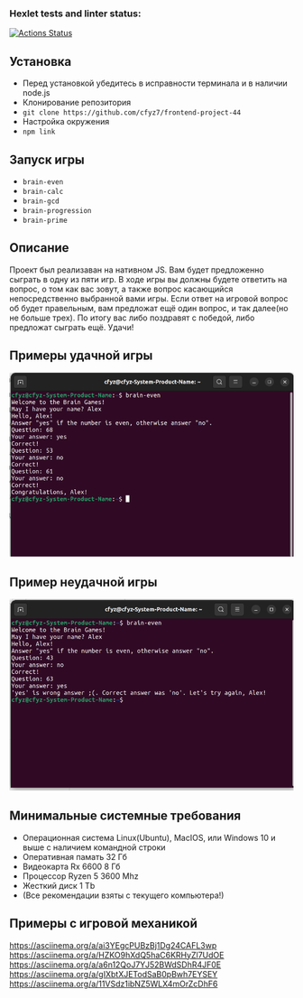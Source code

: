 ### Hexlet tests and linter status:
[![Actions Status](https://github.com/cfyz7/frontend-project-44/workflows/hexlet-check/badge.svg)](https://github.com/cfyz7/frontend-project-44/actions) 

## Установка
- Перед установкой убедитесь в исправности терминала и в наличии node.js 
- Клонирование репозитория
- ```git clone https://github.com/cfyz7/frontend-project-44```
- Настройка окружения
- ```npm link```
## Запуск игры
- ```brain-even```
- ```brain-calc```
- ```brain-gcd```
- ```brain-progression```
- ```brain-prime```

## Описание
Проект был реализаван на нативном JS. 
Вам будет предложенно сыграть в одну из пяти игр. В ходе игры вы должны будете ответить на вопрос, о том как вас зовут, а также вопрос касающийся непосредственно выбранной вами игры. Если ответ на игровой вопрос об будет правельным, вам предложат ещё один вопрос, и так далее(но не больше трех).
По итогу вас либо поздравят с победой, либо предложат сыграть ещё. Удачи!

## Примеры удачной игры
![Удачная игра](https://github.com/cfyz7/frontend-project-44/raw/master/images/game1.png)

## Пример неудачной игры
![Неудачная игра](https://github.com/cfyz7/frontend-project-44/raw/master/images/game2.png)

## Минимальные системные требования
- Операционная система Linux(Ubuntu), MacIOS, или Windows 10 и выше с наличием командной строки
- Оперативная памать 32 Гб
- Видеокарта Rx 6600 8 Гб
- Процессор Ryzen 5 3600 Mhz
- Жесткий диск 1 Tb
- (Все рекомендации взяты с текущего компьютера!)

## Примеры с игровой механикой
https://asciinema.org/a/ai3YEgcPUBzBj1Dg24CAFL3wp
https://asciinema.org/a/HZKO9hXdQ5haC6KRHyZl7UdOE
https://asciinema.org/a/a6n12QoJ7YJ52BWdSDhR4JF0E
https://asciinema.org/a/gIXbtXJETodSaB0pBwh7EYSEY
https://asciinema.org/a/11VSdz1ibNZ5WLX4mOrZcDhF6
